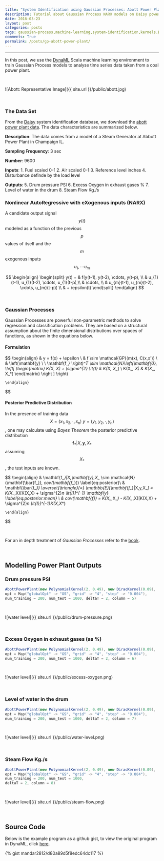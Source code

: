 ```yaml
---
title: "System Identification using Gaussian Processes: Abott Power Plant, Champaign, Illinois"
description: Tutorial about Gaussian Process NARX models on Daisy power plant data using DynaML
date: 2016-03-23
layout: post
categories: posts
tags: gaussian-process,machine-learning,system-identification,kernels,DynaML
comments: True
permalink: /posts/gp-abott-power-plant/
---
```


------

In this post, we use the [DynaML](mandar2812.github.io/DynaML) Scala machine learning environment to train Gaussian Process models to analyse time series data taken from a coal power plant.

<br/>

![Abott: Representative Image]({{ site.url }}/public/abott.jpg)

<br/>

### The Data Set

From the [Daisy](http://homes.esat.kuleuven.be/~smc/daisy/daisydata.html) system identification database, we download the [abott power plant data](ftp://ftp.esat.kuleuven.be/pub/SISTA/data/process_industry/steamgen.dat.gz). The data characteristics are summarized below.

**Description**:
	The data comes from a model of a Steam Generator at
	Abbott Power Plant in Champaign IL.

**Sampling Frequency**:
	3 sec

**Number**:
	9600

**Inputs**:
	1. Fuel scaled 0-1
	2. Air	scaled 0-1
	3. Reference level inches
	4. Disturbance definde by the load level
	
**Outputs**:
	5. Drum pressure PSI
	6. Excess Oxygen in exhaust gases %
	7. Level of water in the drum
	8. Steam Flow Kg./s

### Nonlinear AutoRegressive with eXogenous inputs (NARX)
A candidate output signal $$y(t)$$ modeled as a function of the previous $$p$$ values of itself and the $$m$$ exogenous inputs $$u_{1}, \cdots u_{m}$$

$$
	\begin{align}
    \begin{split}
        y(t) = & f(y(t-1), y(t-2), \cdots, y(t-p), \\ 
        & u_{1}(t-1), u_{1}(t-2), \cdots, u_{1}(t-p),\\
        & \cdots, \\
        & u_{m}(t-1), u_{m}(t-2), \cdots, u_{m}(t-p)) \\
        & + \epsilon(t)
    \end{split}
	\end{align}
$$

<br/>

### Gaussian Processes

Gaussian Processes are powerful non-parametric methods to solve regression and classification problems. They are based on a structural assumption about the finite dimensional distributions over spaces of functions, as shown in the equations below.

#### Formulation

$$
	\begin{align}
		& y = f(x) + \epsilon \\
		& f \sim \mathcal{GP}(m(x), C(x,x')) \\
		& \left(\mathbf{y} \ \ \mathbf{f_*} \right)^T \sim \mathcal{N}\left(\mathbf{0}, \left[ \begin{matrix} K(X, X) + \sigma^{2} \it{I} & K(X, X_*) \\ K(X_*, X) & K(X_*, X_*) \end{matrix} \right ] \right) 

	\end{align}
$$
  
#### Posterior Predictive Distribution
In the presence of training data $$ X = (x_1, x_2, \cdot , x_n) \ y = (y_1, y_2, \cdot , y_n) $$, one may calculate using _Bayes Theorem_ the posterior predictive distribution $$ \mathbf{f_*}|X,\mathbf{y},X_* $$ assuming $$ X_* $$, the test inputs are known.


$$
	\begin{align}
		& \mathbf{f_*}|X,\mathbf{y},X_* \sim \mathcal{N}(\mathbf{\bar{f_*}}, cov(\mathbf{f_*}))  \label{eq:posterior}\\
		& \mathbf{\bar{f_*}} \overset{\triangle}{=} \mathbb{E}[\mathbf{f_*}|X,y,X_*] = K(X_*,X)[K(X,X) + \sigma^{2}_n \it{I}]^{-1} \mathbf{y} \label{eq:posterior:mean} \\
		& cov(\mathbf{f_*}) = K(X_*,X_*) - K(X_*,X)[K(X,X) + \sigma^{2}_n \it{I}]^{-1}K(X,X_*) 
	
	\end{align}
$$

<br/>

For an in depth treatment of _Gaussian Processes_ refer to the [book](https://books.google.nl/books/about/Gaussian_Processes_for_Machine_Learning.html?id=vWtwQgAACAAJ&hl=en).

<br/>

## Modelling Power Plant Outputs

### Drum pressure PSI

```scala
AbottPowerPlant(new PolynomialKernel(2, 0.49), new DiracKernel(0.09),
opt = Map("globalOpt" -> "GS", "grid" -> "4", "step" -> "0.004"),
num_training = 200, num_test = 1000, deltaT = 2, column = 5)
```

<br/>

![water level]({{ site.url }}/public/drum-pressure.png)

<br/>



### Excess Oxygen in exhaust gases (as %)

```scala
AbottPowerPlant(new PolynomialKernel(2, 0.49), new DiracKernel(0.09),
opt = Map("globalOpt" -> "GS", "grid" -> "4", "step" -> "0.004"),
num_training = 200, num_test = 1000, deltaT = 2, column = 6)
```

<br/>

![water level]({{ site.url }}/public/excess-oxygen.png)

<br/>

### Level of water in the drum

```scala
AbottPowerPlant(new PolynomialKernel(2, 0.49), new DiracKernel(0.09),
opt = Map("globalOpt" -> "GS", "grid" -> "4", "step" -> "0.004"),
num_training = 200, num_test = 1000, deltaT = 2, column = 7)
```

<br/>

![water level]({{ site.url }}/public/water-level.png)

<br/>

### Steam Flow Kg./s

```scala
AbottPowerPlant(new PolynomialKernel(2, 0.49), new DiracKernel(0.09),
opt = Map("globalOpt" -> "GS", "grid" -> "4", "step" -> "0.004"),
num_training = 200, num_test = 1000,
deltaT = 2, column = 8)
```

<br/>

![water level]({{ site.url }}/public/steam-flow.png)

<br/>


## Source Code

Below is the example program as a github gist, to view the original program in DynaML, click [here](https://github.com/mandar2812/DynaML/blob/master/src/main/scala/io/github/mandar2812/dynaml/examples/AbottPowerPlant.scala).

{% gist mandar2812/d80a89d5f8edc64dc117 %}
